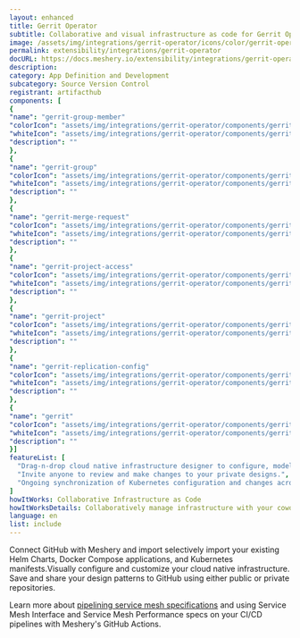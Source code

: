 ```yaml
---
layout: enhanced
title: Gerrit Operator
subtitle: Collaborative and visual infrastructure as code for Gerrit Operator
image: /assets/img/integrations/gerrit-operator/icons/color/gerrit-operator-color.svg
permalink: extensibility/integrations/gerrit-operator
docURL: https://docs.meshery.io/extensibility/integrations/gerrit-operator
description: 
category: App Definition and Development
subcategory: Source Version Control
registrant: artifacthub
components: [
{
"name": "gerrit-group-member"
"colorIcon": "assets/img/integrations/gerrit-operator/components/gerrit-group-member/icons/color/gerrit-group-member-color.svg"
"whiteIcon": "assets/img/integrations/gerrit-operator/components/gerrit-group-member/icons/white/gerrit-group-member-white.svg"
"description": ""
},
{
"name": "gerrit-group"
"colorIcon": "assets/img/integrations/gerrit-operator/components/gerrit-group/icons/color/gerrit-group-color.svg"
"whiteIcon": "assets/img/integrations/gerrit-operator/components/gerrit-group/icons/white/gerrit-group-white.svg"
"description": ""
},
{
"name": "gerrit-merge-request"
"colorIcon": "assets/img/integrations/gerrit-operator/components/gerrit-merge-request/icons/color/gerrit-merge-request-color.svg"
"whiteIcon": "assets/img/integrations/gerrit-operator/components/gerrit-merge-request/icons/white/gerrit-merge-request-white.svg"
"description": ""
},
{
"name": "gerrit-project-access"
"colorIcon": "assets/img/integrations/gerrit-operator/components/gerrit-project-access/icons/color/gerrit-project-access-color.svg"
"whiteIcon": "assets/img/integrations/gerrit-operator/components/gerrit-project-access/icons/white/gerrit-project-access-white.svg"
"description": ""
},
{
"name": "gerrit-project"
"colorIcon": "assets/img/integrations/gerrit-operator/components/gerrit-project/icons/color/gerrit-project-color.svg"
"whiteIcon": "assets/img/integrations/gerrit-operator/components/gerrit-project/icons/white/gerrit-project-white.svg"
"description": ""
},
{
"name": "gerrit-replication-config"
"colorIcon": "assets/img/integrations/gerrit-operator/components/gerrit-replication-config/icons/color/gerrit-replication-config-color.svg"
"whiteIcon": "assets/img/integrations/gerrit-operator/components/gerrit-replication-config/icons/white/gerrit-replication-config-white.svg"
"description": ""
},
{
"name": "gerrit"
"colorIcon": "assets/img/integrations/gerrit-operator/components/gerrit/icons/color/gerrit-color.svg"
"whiteIcon": "assets/img/integrations/gerrit-operator/components/gerrit/icons/white/gerrit-white.svg"
"description": ""
}]
featureList: [
  "Drag-n-drop cloud native infrastructure designer to configure, model, and deploy your workloads.",
  "Invite anyone to review and make changes to your private designs.",
  "Ongoing synchronization of Kubernetes configuration and changes across any number of clusters."
]
howItWorks: Collaborative Infrastructure as Code
howItWorksDetails: Collaboratively manage infrastructure with your coworkers synchronously sharing the same designs.
language: en
list: include
---
```

<p>

</p>
<p>
    Connect GitHub with Meshery and import selectively import your existing Helm Charts, Docker Compose applications, and Kubernetes manifests.Visually configure and customize your cloud native infrastructure.
    Save and share your design patterns to GitHub using either public or private repositories.
</p>
<p>
    Learn more about <a href="/blog/service-mesh-specifications/pipelining-service-mesh-specifications">pipelining service mesh specifications</a> and using Service Mesh Interface and Service Mesh Performance specs on your CI/CD pipelines with Meshery's GitHub Actions.
</p>

